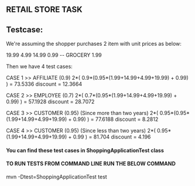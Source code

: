 
## RETAIL STORE TASK


## Testcase:

We're assuming the shopper purchases 2 item with unit prices as below:

19.99
4.99
14.99
0.99 -- GROCERY
1.99

Then we have 4 test cases:

CASE 1 >> AFFILIATE (0.9)
2*( 0.9*(0.95*(1.99+14.99+4.99+19.99) + 0.99) ) = 73.5336
discount = 12.3664

CASE 2 >> EMPLOYEE (0.7)
2*( 0.7*(0.95*(1.99+14.99+4.99+19.99) + 0.99) ) = 57.1928
discount = 28.7072

CASE 3 >> CUSTOMER (0.95) (Since more than two years)
2*( 0.95*(0.95*(1.99+14.99+4.99+19.99) + 0.99) ) = 77.6188
discount = 8.2812

CASE 4 >> CUSTOMER (0.95) (Since less than two years)
2*( 0.95*(1.99+14.99+4.99+19.99) + 0.99 ) = 81.704
discount = 4.196

#### You can find these test cases in ShoppingApplicationTest class
#### TO RUN TESTS FROM COMMAND LINE RUN THE BELOW COMMAND

mvn -Dtest=ShoppingApplicationTest test

